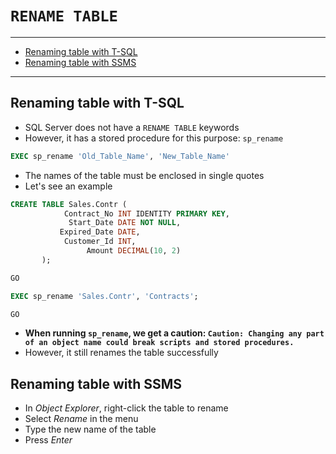 # `RENAME TABLE`

---

- [Renaming table with T-SQL](#renaming-table-with-t-sql)
- [Renaming table with SSMS](#renaming-table-with-ssms)

---

## Renaming table with T-SQL

- SQL Server does not have a `RENAME TABLE` keywords
- However, it has a stored procedure for this purpose: `sp_rename`

```sql
EXEC sp_rename 'Old_Table_Name', 'New_Table_Name'
```

- The names of the table must be enclosed in single quotes
- Let's see an example

```sql
CREATE TABLE Sales.Contr (
            Contract_No INT IDENTITY PRIMARY KEY,
             Start_Date DATE NOT NULL,
           Expired_Date DATE,
            Customer_Id INT,
                 Amount DECIMAL(10, 2)
       );

GO

EXEC sp_rename 'Sales.Contr', 'Contracts';

GO
```

- **When running `sp_rename`, we get a caution: `Caution: Changing any part of an object name could break scripts and stored procedures.`**
- However, it still renames the table successfully

## Renaming table with SSMS

- In *Object Explorer*, right-click the table to rename
- Select *Rename* in the menu
- Type the new name of the table
- Press *Enter*
